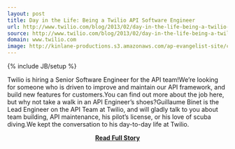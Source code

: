 ```yaml
---
layout: post
title: Day in the Life: Being a Twilio API Software Engineer
url: http://www.twilio.com/blog/2013/02/day-in-the-life-being-a-twilio-api-software-engineer.html
source: http://www.twilio.com/blog/2013/02/day-in-the-life-being-a-twilio-api-software-engineer.html
domain: www.twilio.com
image: http://kinlane-productions.s3.amazonaws.com/ap-evangelist-site/curated/screenshots/9352_api500_com.png
---
```

{% include JB/setup %}<p>Twilio is hiring a Senior Software Engineer for the API team!We’re looking for someone who is driven to improve and maintain our API framework, and build new features for customers.You can find out more about the job here, but why not take a walk in an API Engineer’s shoes?Guillaume Binet is the Lead Engineer on the API Team at Twilio, and will gladly talk to you about team building, API maintenance, his pilot’s license, or his love of scuba diving.We kept the conversation to his day-to-day life at Twilio.</p>
<center><p><a href="http://www.twilio.com/blog/2013/02/day-in-the-life-being-a-twilio-api-software-engineer.html" style='padding:25px; font-sze:18px; font-weight: bold;'>Read Full Story</a></p></center>
